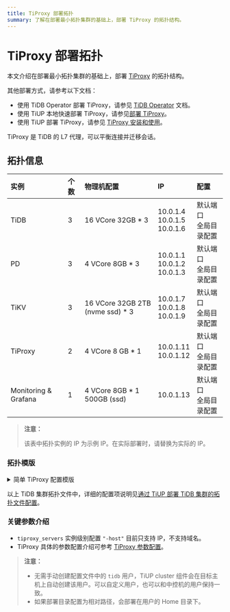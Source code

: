 ```yaml
---
title: TiProxy 部署拓扑
summary: 了解在部署最小拓扑集群的基础上，部署 TiProxy 的拓扑结构。
---
```


# TiProxy 部署拓扑

本文介绍在部署最小拓扑集群的基础上，部署 [TiProxy](/tiproxy/tiproxy-overview.md) 的拓扑结构。

其他部署方式，请参考以下文档：

- 使用 TiDB Operator 部署 TiProxy，请参见 [TiDB Operator](https://docs.pingcap.com/zh/tidb-in-kubernetes/stable/deploy-tiproxy) 文档。
- 使用 TiUP 本地快速部署 TiProxy，请参见[部署 TiProxy](/tiup/tiup-playground.md#部署-tiproxy)。
- 使用 TiUP 部署 TiProxy，请参见 [TiProxy 安装和使用](/tiproxy/tiproxy-overview.md#安装和使用)。

TiProxy 是 TiDB 的 L7 代理，可以平衡连接并迁移会话。

## 拓扑信息

| 实例 | 个数 | 物理机配置 | IP | 配置 |
| :-- | :-- | :-- | :-- | :-- |
| TiDB | 3 | 16 VCore 32GB * 3 | 10.0.1.4 <br/> 10.0.1.5 <br/> 10.0.1.6 | 默认端口 <br/>  全局目录配置 |
| PD | 3 | 4 VCore 8GB * 3 | 10.0.1.1 <br/> 10.0.1.2 <br/> 10.0.1.3 | 默认端口 <br/>  全局目录配置 |
| TiKV | 3 | 16 VCore 32GB 2TB (nvme ssd) * 3 | 10.0.1.7 <br/> 10.0.1.8 <br/> 10.0.1.9 | 默认端口 <br/>  全局目录配置 |
| TiProxy | 2 | 4 VCore 8 GB * 1  | 10.0.1.11 <br/> 10.0.1.12 | 默认端口 <br/>  全局目录配置 |
| Monitoring & Grafana | 1 | 4 VCore 8GB * 1 500GB (ssd) | 10.0.1.13 | 默认端口 <br/>  全局目录配置 |

> **注意：**
>
> 该表中拓扑实例的 IP 为示例 IP。在实际部署时，请替换为实际的 IP。

### 拓扑模版

<details>
<summary>简单 TiProxy 配置模版</summary>

```yaml
# # Global variables are applied to all deployments and used as the default value of
# # the deployments if a specific deployment value is missing.
global:
  user: "tidb"
  ssh_port: 22
  deploy_dir: "/tidb-deploy"
  data_dir: "/tidb-data"
component_versions:
  tiproxy: "v1.2.0"
server_configs:
  tidb:
    graceful-wait-before-shutdown: 15
  tiproxy:
    ha.virtual-ip: "10.0.1.10/24"
    ha.interface: "eth0"
    graceful-wait-before-shutdown: 15

pd_servers:
  - host: 10.0.1.1
  - host: 10.0.1.2
  - host: 10.0.1.3

tidb_servers:
  - host: 10.0.1.4
  - host: 10.0.1.5
  - host: 10.0.1.6

tikv_servers:
  - host: 10.0.1.7
  - host: 10.0.1.8
  - host: 10.0.1.9

tiproxy_servers:
  - host: 10.0.1.11
    deploy_dir: "/tiproxy-deploy"
    port: 6000
    status_port: 3080
    config:
      labels: { zone: "east" }
  - host: 10.0.1.12
    deploy_dir: "/tiproxy-deploy"
    port: 6000
    status_port: 3080
    config:
      labels: { zone: "west" }

monitoring_servers:
  - host: 10.0.1.13

grafana_servers:
  - host: 10.0.1.13

alertmanager_servers:
  - host: 10.0.1.13
```

</details>

以上 TiDB 集群拓扑文件中，详细的配置项说明见[通过 TiUP 部署 TiDB 集群的拓扑文件配置](/tiup/tiup-cluster-topology-reference.md)。

### 关键参数介绍

- `tiproxy_servers` 实例级别配置 `"-host"` 目前只支持 IP，不支持域名。
- TiProxy 具体的参数配置介绍可参考 [TiProxy 参数配置](/tiproxy/tiproxy-configuration.md)。

> **注意：**
>
> - 无需手动创建配置文件中的 `tidb` 用户，TiUP cluster 组件会在目标主机上自动创建该用户。可以自定义用户，也可以和中控机的用户保持一致。
> - 如果部署目录配置为相对路径，会部署在用户的 Home 目录下。
